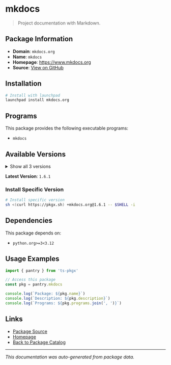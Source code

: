 # mkdocs

> Project documentation with Markdown.

## Package Information

- **Domain**: `mkdocs.org`
- **Name**: `mkdocs`
- **Homepage**: https://www.mkdocs.org
- **Source**: [View on GitHub](https://github.com/pkgxdev/pantry/tree/main/projects/mkdocs.org/package.yml)

## Installation

```bash
# Install with launchpad
launchpad install mkdocs.org
```

## Programs

This package provides the following executable programs:

- `mkdocs`

## Available Versions

<details>
<summary>Show all 3 versions</summary>

- `1.6.1`, `1.6.0`, `1.5.3`

</details>

**Latest Version**: `1.6.1`

### Install Specific Version

```bash
# Install specific version
sh <(curl https://pkgx.sh) +mkdocs.org@1.6.1 -- $SHELL -i
```

## Dependencies

This package depends on:

- `python.org>=3<3.12`

## Usage Examples

```typescript
import { pantry } from 'ts-pkgx'

// Access this package
const pkg = pantry.mkdocs

console.log(`Package: ${pkg.name}`)
console.log(`Description: ${pkg.description}`)
console.log(`Programs: ${pkg.programs.join(', ')}`)
```

## Links

- [Package Source](https://github.com/pkgxdev/pantry/tree/main/projects/mkdocs.org/package.yml)
- [Homepage](https://www.mkdocs.org)
- [Back to Package Catalog](../../package-catalog.md)

---

*This documentation was auto-generated from package data.*
